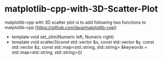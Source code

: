 # matplotlib-cpp-with-3D-Scatter-Plot

matplotlib-cpp with 3D scatter plot is to add following two functions to matplotlib-cpp [https://github.com/lava/matplotlib-cpp]:
- template<typename Numeric>
  void set_zlim(Numeric left, Numeric right)
- template<typename Numeric>
  void scatter3(const std::vector<Numeric> &x,
                const std::vector<Numeric> &y,
                const std::vector<Numeric> &z,
                const std::map<std::string, std::string> &keywords = std::map<std::string, std::string>())
